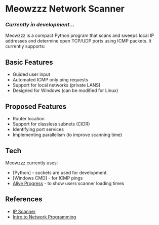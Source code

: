 # Meowzzz Network Scanner
### *Currently in development...*
Meowzzz is a compact Python program that scans and sweeps local IP addresses 
and determine open TCP/UDP ports using ICMP packets. It currently supports:

## Basic Features

- Guided user input
- Automated ICMP only ping requests
- Support for local networks (private LANS)
- Designed for Windows (can be modified for Linux)

## Proposed Features
- Router location
- Support for classless subnets (CIDR)
- Identifying port services 
- Implementing parallelism (to improve scanning time)

## Tech

Meowzzz currently uses:

- [Python] - sockets are used for development.
- [Windows CMD] - for ICMP pings
- [Alive Progress](https://github.com/rsalmei/alive-progress) - to show users scanner loading times


## References 
- [IP Scanner](https://www.makeuseof.com/python-ping-sweeper-how-build/)
- [Intro to Network Programming](https://www.studytonight.com/network-programming-in-python/introduction-to-network-programming)
